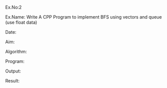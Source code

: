 Ex.No:2

Ex.Name: Write A CPP Program to implement BFS using vectors and queue (use float data)


Date:

Aim:


Algorithm:





Program:



Output:



 Result:


